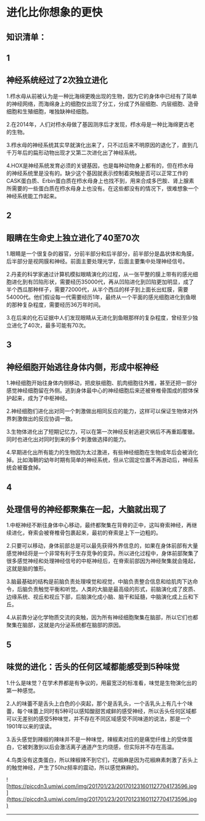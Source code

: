 # 进化比你想象的更快

## 知识清单：

## 1

## 神经系统经过了2次独立进化

1.栉水母从前被认为是一种比海绵更晚出现的生物，因为它的身体中已经有了简单的神经网络，而海绵身上的细胞仅出现了分工，分成了外层细胞、内层细胞、造骨细胞和生殖细胞，唯独缺神经细胞。

2.在2014年，人们对栉水母做了基因测序后才发现，栉水母是一种比海绵更古老的生物。

3.栉水母的神经系统其实早就演化出来了，只不过后来不明原因的退化了，直到几千万年后的扁形动物出现才又第二次进化出了神经系统。

4.HOX是神经系统发育必须的关键基因，也是每种动物身上都有的，但在栉水母的神经系统里是没有的。缺少这个基因就表示控制着突触是否可以正常工作的CASK蛋白质、Erbin蛋白质在栉水母身上也找不到，用来合成多巴胺、肾上腺素所需要的一些蛋白质在栉水母身上也没有。在这些都没有的情况下，很难想象一个神经系统能工作起来。

## 2

## 眼睛在生命史上独立进化了40至70次

1.眼睛是一个很复杂的器官，分前半部分和后半部分，前半部分是晶状体和角膜，后半部分是视网膜和神经。前面主要处理光学，后面主要集中处理神经信号。

2.丹麦的科学家通过计算机模拟眼睛演化的过程，从一张平整的膜上带有的感光细胞进化到有凹陷形状，需要经历35000代，再从凹陷进化到凹陷更加明显，成了半个西瓜那种样子，需要72000代，从半个西瓜的样子到上面长出虹膜，需要54000代。他们假设每一代需要经历1年，最终从一个平面的感光细胞进化到鱼眼的那种复杂程度，需要经历36万年时间。

3.在后来的化石证据中人们发现眼睛从无进化到鱼眼那样的复杂程度，曾经至少独立进化了40次，最多可能有70次。

## 3

## 神经细胞开始逃往身体内侧，形成中枢神经

1.神经细胞开始往身体内侧移动，把皮肤细胞、肌肉细胞往外推，甚至还把一部分感觉神经细胞留在外侧。逃到身体最中心的神经细胞后来还被脊椎骨围成的腔体保护起来，成为了中枢神经。

2.神经细胞们进化出对同一个刺激做出相同反应的能力，这样可以保证生物体对外界刺激做出的反应协调一致。

3.生物体进化出了短期记忆力，可以在第一次神经反射逃避灾祸后不再重蹈覆辙。同时也进化出对同时到来的多个刺激做选择的能力。

4.早期进化出所有能力的生物因为太过激进，有些神经细胞在生物成年后会被消化掉。比如海鞘的幼年时期有简单的神经系统，但从它固定位置不再游动后，神经系统会被蚕食掉。

## 4

## 处理信号的神经都聚集在一起，大脑就出现了

1.中枢神经不断往身体中心移动，最终都聚集在背脊的正中，这叫脊索神经，再继续进化，脊索会被脊椎骨包裹起来，最初的脊索是上下一边粗的。

2.只要可以移动，身体前部总是可以最先获得外界信息的，如果在身体前部有大量感觉神经将是一个非常有利于生存竞争的变异。所以进化过程中，身体前部聚集了很多感觉神经和处理神经信号的中枢神经后，在脊索前部因为神经聚集就会隆起，这就是脑的雏形。

3.脑最基础的结构是前脑负责处理嗅觉和视觉，中脑负责整合信息和给肌肉下达命令，后脑负责触觉平衡和听觉。人类的大脑是最高级的形式，前脑演化成了皮质、边缘系统、视丘和视丘下部，后脑演化成小脑、脑干和延髓，中脑演化成上丘和下丘。

4.从前靠分泌化学物质交流的突触，因为所有神经细胞聚集在脑部，所以它们也都聚集在脑部，这就是内分泌系统都在脑部的原因。

## 5

## 味觉的进化：舌头的任何区域都能感受到5种味觉

1.什么是味觉？在学术界都是有争议的，用最宽泛的标准看，味觉是生物演化出的第一种感觉。

2.人的味蕾不是舌头上白色的小突起，那个是舌乳头，一个舌乳头上有几十个味蕾，每个味蕾上同时有5种可以感知酸甜苦咸鲜的感受神经，所以舌头任何区域都可以无差别的感受5种味觉，并不存在不同区域感受不同味道的说法，那是一个1901年以来的误读。

3.舌头感觉到辣椒的辣味并不是一种味觉，辣椒素对应的是痛觉纤维上的受体蛋白，它被刺激到以后会激活离子通道产生灼烧感，但实际并不存在高温。

4.鸟类没有这类蛋白，所以辣椒辣不到它们，花椒麻是因为花椒麻素刺激了舌头上的触觉神经，产生了50hz频率的震动，所以感觉麻麻的。

![https://piccdn3.umiwi.com/img/201701/23/201701231601127704173596.jpg](https://piccdn3.umiwi.com/img/201701/23/201701231601127704173596.jpg)

---
